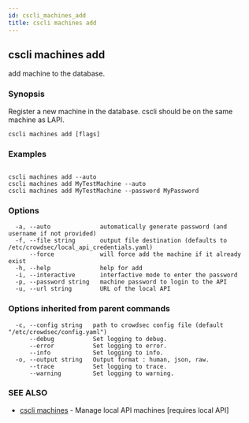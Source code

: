 ```yaml
---
id: cscli_machines_add
title: cscli machines add
---
```

## cscli machines add

add machine to the database.

### Synopsis

Register a new machine in the database. cscli should be on the same machine as LAPI.

```
cscli machines add [flags]
```

### Examples

```

cscli machines add --auto
cscli machines add MyTestMachine --auto
cscli machines add MyTestMachine --password MyPassword

```

### Options

```
  -a, --auto              automatically generate password (and username if not provided)
  -f, --file string       output file destination (defaults to /etc/crowdsec/local_api_credentials.yaml)
      --force             will force add the machine if it already exist
  -h, --help              help for add
  -i, --interactive       interfactive mode to enter the password
  -p, --password string   machine password to login to the API
  -u, --url string        URL of the local API
```

### Options inherited from parent commands

```
  -c, --config string   path to crowdsec config file (default "/etc/crowdsec/config.yaml")
      --debug           Set logging to debug.
      --error           Set logging to error.
      --info            Set logging to info.
  -o, --output string   Output format : human, json, raw.
      --trace           Set logging to trace.
      --warning         Set logging to warning.
```

### SEE ALSO

* [cscli machines](/cscli/cscli_machines.md)	 - Manage local API machines [requires local API]

